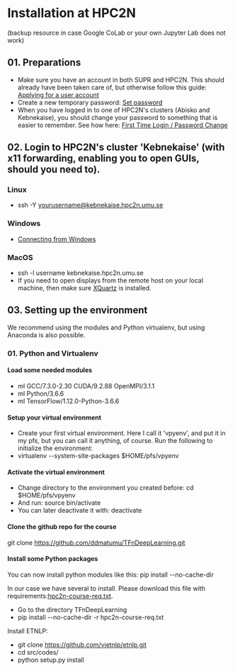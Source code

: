 # Installation at HPC2N 
(backup resource in case Google CoLab or your own Jupyter Lab does not work)
## 01. Preparations
- Make sure you have an account in both SUPR and HPC2N. This should already have been taken care of, but otherwise follow 
this guide: [Applying for a user account](https://www.hpc2n.umu.se/documentation/access-and-accounts/users)
- Create a new temporary password: [Set password](https://www.hpc2n.umu.se/access/login#forgotten-password)
- When you have logged in to one of HPC2N's clusters (Abisko and Kebnekaise), you should change your password to something that 
is easier to remember. See how here: [First Time Login / Password Change](https://www.hpc2n.umu.se/access/login#first-login)
## 02. Login to HPC2N's cluster 'Kebnekaise' (with x11 forwarding, enabling you to open GUIs, should you need to). 
### Linux
- ssh -Y yourusername@kebnekaise.hpc2n.umu.se
### Windows
- [Connecting from Windows](https://www.hpc2n.umu.se/documentation/guides/windows-connection)  
### MacOS
- ssh -l username kebnekaise.hpc2n.umu.se 
- If you need to open displays from the remote host on your local machine, then make sure [XQuartz](https://www.xquartz.org/) is installed. 
## 03. Setting up the environment
We recommend using the modules and Python virtualenv, but using Anaconda is also possible. 
### 01. Python and Virtualenv
#### Load some needed modules
- ml GCC/7.3.0-2.30  CUDA/9.2.88  OpenMPI/3.1.1 
- ml Python/3.6.6
- ml TensorFlow/1.12.0-Python-3.6.6
#### Setup your virtual environment
- Create your first virtual environment. Here I call it 'vpyenv', and put it in my pfs, but you can call it anything, of course. Run the following to initialize the environment:
- virtualenv --system-site-packages $HOME/pfs/vpyenv
#### Activate the virtual environment
- Change directory to the environment you created before: cd $HOME/pfs/vpyenv
- And run: source bin/activate
- You can later deactivate it with: deactivate
#### Clone the github repo for the course

git clone https://github.com/ddmatumu/TFnDeepLearning.git

#### Install some Python packages 
You can now install python modules like this: pip install --no-cache-dir <python-package> 
  
In our case we have several to install. Please download this file with requirements:[hpc2n-course-req.txt](https://github.com/ddmatumu/TFnDeepLearning/blob/master/hpc2n-course-req.txt). 
- Go to the directory TFnDeepLearning
- pip install --no-cache-dir -r hpc2n-course-req.txt

Install ETNLP:
- git clone https://github.com/vietnlp/etnlp.git
- cd src/codes/
- python setup.py install
